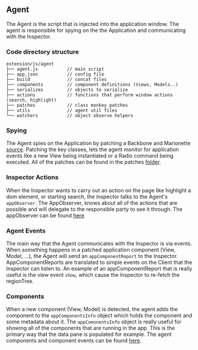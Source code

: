 ## Agent

The Agent is the script that is injected into the application window. The agent is responsible for spying on the the Application and communicating with the Inspector.


### Code directory structure
```
extension/js/agent
├── agent.js           // main script
├── app.json           // config file
├── build              // concat files
├── components         // component definitions (Views, Models..)
├── serializes         // objects to serialize
├── actions            // functions that perform window actions (search, highlight)
├── patches            // class monkey patches
├── utils              // agent util files
└── watchers           // object observe helpers
```



### Spying

The Agent spies on the Application by patching a Backbone and Marionette [source](../extension/js/agent/agent.js).
Patching the key classes, lets the agent monitor for application events like a new View being instantiated or a Radio command being executed. All of the patches can be found in
the patches [folder](../extension/js/agent/patches).

### Inspector Actions

When the Inspector wants to carry out an action on the page like highlight a dom element, or starting search, the inspector talks to the Agent's `appObserver`. The AppObserver, knows about all of the actions that are possible and will delegate to the responsible party to see it through. The appObserver can be found [here](../extension/js/agent/marionette/appObserver.js)


### Agent Events

The main way that the Agent communicates with the Inspector is via events. When something happens in a patched application component (View, Model, ...), the Agent will send an `appComponentReport` to the Inspector. AppComponentReports are translated to simple events on the Client that the Inspector can listen to. An example of an appComponentReport that is really useful is the view event `show`, which cause the Inspector to re-fetch the regionTree.

### Components

When a new component (View, Model) is detected, the agent adds the component to the `appComponentsInfo` object which holds the component and some metadata about it. The `appComonentsInfo` object is really useful for showing all of the components that are running in the app. This is the primary way that the data pane is populated for example.  The agent components and component events can be found [here](../extension/js/agent/components).
